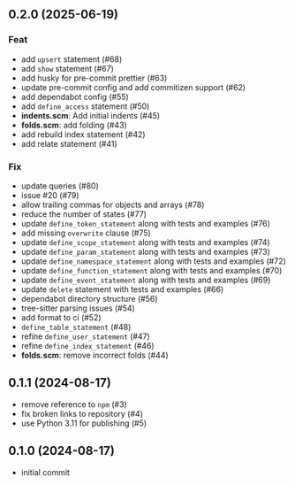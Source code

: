 ## 0.2.0 (2025-06-19)

### Feat

- add `upsert` statement (#68)
- add `show` statement (#67)
- add husky for pre-commit prettier (#63)
- update pre-commit config and add commitizen support (#62)
- add dependabot config (#55)
- add `define_access` statement (#50)
- **indents.scm**: Add initial indents (#45)
- **folds.scm**: add folding (#43)
- add rebuild index statement (#42)
- add relate statement (#41)

### Fix

- update queries (#80)
- issue #20 (#79)
- allow trailing commas for objects and arrays (#78)
- reduce the number of states (#77)
- update `define_token_statement` along with tests and examples (#76)
- add missing `overwrite` clause (#75)
- update `define_scope_statement` along with tests and examples (#74)
- update `define_param_statement` along with tests and examples (#73)
- update `define_namespace_statement` along with tests and examples (#72)
- update `define_function_statement` along with tests and examples (#70)
- update `define_event_statement` along with tests and examples (#69)
- update `delete` statement with tests and examples (#66)
- dependabot directory structure (#56)
- tree-sitter parsing issues (#54)
- add format to ci (#52)
- `define_table_statement` (#48)
- refine `define_user_statement` (#47)
- refine `define_index_statement` (#46)
- **folds.scm**: remove incorrect folds (#44)

## 0.1.1 (2024-08-17)

- remove reference to `npm` (#3)
- fix broken links to repository (#4)
- use Python 3.11 for publishing (#5)

## 0.1.0 (2024-08-17)

- initial commit
